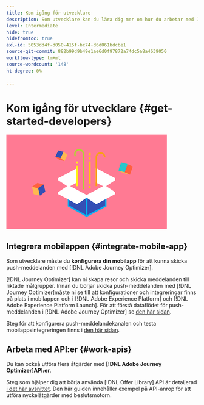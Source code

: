 ```yaml
---
title: Kom igång för utvecklare
description: Som utvecklare kan du lära dig mer om hur du arbetar med Journey Optimizer
level: Intermediate
hide: true
hidefromtoc: true
exl-id: 5053dd4f-d050-415f-bc74-d6d061bdcbe1
source-git-commit: 882b99d9b49e1ae6d0f97872a74dc5a8a4639050
workflow-type: tm+mt
source-wordcount: '148'
ht-degree: 0%

---
```


# Kom igång för utvecklare {#get-started-developers}

![utvecklare](assets/do-not-localize/user-3.png)

## Integrera mobilappen {#integrate-mobile-app}

Som utvecklare måste du **konfigurera din mobilapp** för att kunna skicka push-meddelanden med [!DNL Adobe Journey Optimizer].

[!DNL Journey Optimizer] kan ni skapa resor och skicka meddelanden till riktade målgrupper. Innan du börjar skicka push-meddelanden med [!DNL Journey Optimizer]måste ni se till att konfigurationer och integreringar finns på plats i mobilappen och i [!DNL Adobe Experience Platform] och [!DNL Adobe Experience Platform Launch]. För att förstå dataflödet för push-meddelanden i [!DNL Adobe Journey Optimizer] se [den här sidan](../../messages/push-gs.md).

Steg för att konfigurera push-meddelandekanalen och testa mobilappsintegreringen finns i [den här sidan](../../messages/push-configuration.md).

## Arbeta med API:er {#work-apis}

Du kan också utföra flera åtgärder med **[!DNL Adobe Journey Optimizer]API:er**.

Steg som hjälper dig att börja använda [!DNL Offer Library] API är detaljerad [i det här avsnittet](../../offers/api-reference/getting-started.md). Den här guiden innehåller exempel på API-anrop för att utföra nyckelåtgärder med beslutsmotorn.
